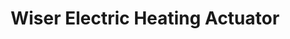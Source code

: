 ---
date_added: 2020-04-03
vendor: Schneider
model: EER50000
zigbeemodel: EH-ZB-HACT
category: hvac
title: Wiser Electric Heating Actuator
mlink: https://www.se.com/fr/fr/product/EER50000/wiser---actionneur-de-chauffage-%C3%A9lectrique/
link: https://www.amazon.fr/dp/B0158XGB74/
compatible: [zigate]
zigate: https://github.com/pipiche38/Domoticz-Zigate-Wiki/blob/master/en-eng/Wiser-Thermostat.md
---
